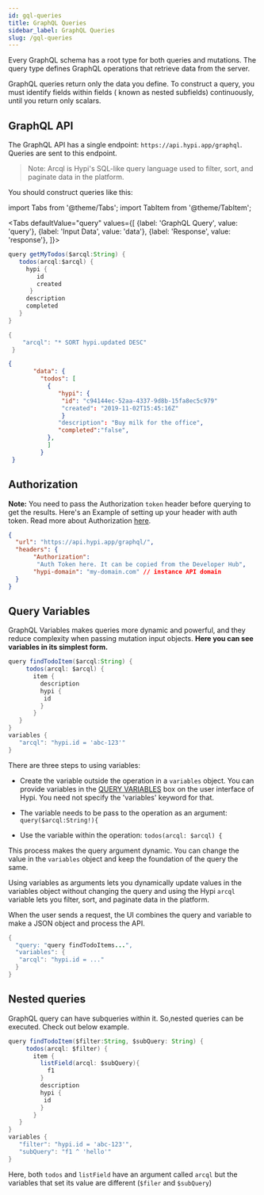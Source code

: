 ```yaml
---
id: gql-queries
title: GraphQL Queries
sidebar_label: GraphQL Queries
slug: /gql-queries
---
```


Every GraphQL schema has a root type for both queries and mutations. The query type defines GraphQL operations that retrieve data from the server.

GraphQL queries return only the data you define. To construct a query, you must identify fields within fields ( known as nested subfields) continuously, until you return only scalars.

## GraphQL API

The GraphQL API has a single endpoint: `https://api.hypi.app/graphql`. Queries are sent to this endpoint. 

> Note:  Arcql is Hypi's SQL-like query language used to filter, sort, and paginate data in the platform.

You should construct queries like this:

import Tabs from '@theme/Tabs';
import TabItem from '@theme/TabItem';

<Tabs
  defaultValue="query"
  values={[
    {label: 'GraphQL Query', value: 'query'},
    {label: 'Input Data', value: 'data'},
    {label: 'Response', value: 'response'},
  ]}>
<TabItem value="query">

```java
query getMyTodos($arcql:String) {
   todos(arcql:$arcql) {
     hypi {
        id
        created
      }
     description
     completed
   }
}
```

</TabItem>
<TabItem value="data">

```java
{
    "arcql": "* SORT hypi.updated DESC"
 }
```
</TabItem>

<TabItem value="response">

```json
{
       "data": {
         "todos": [
           {
              "hypi": {
               "id": "c94144ec-52aa-4337-9d8b-15fa8ec5c979"
               "created": "2019-11-02T15:45:16Z"
               }
              "description": "Buy milk for the office",
              "completed":"false",
           },
           ]
         }
 }
```

</TabItem>
</Tabs>

## Authorization

**Note:**  You need to pass the Authorization `token` header before querying to get the results. Here's an Example of setting up your header with auth token. Read more about Authorization [here](authorisation.md).

```json
{
  "url": "https://api.hypi.app/graphql/",
  "headers": {
       "Authorization":
        "Auth Token here. It can be copied from the Developer Hub",
       "hypi-domain": "my-domain.com" // instance API domain
  }
}
```

## Query Variables

GraphQL Variables makes queries more dynamic and powerful, and they reduce complexity when passing mutation input objects. **Here you can see variables in its simplest form.**

```java
query findTodoItem($arcql:String) {
     todos(arcql: $arcql) {
       item {
         description
         hypi {
          id
         }
       }
   }
}
variables {
   "arcql": "hypi.id = 'abc-123'"
}
```

There are three steps to using variables:

+ Create the variable outside the operation in a `variables` object. You can provide variables in the [QUERY VARIABLES](ui-gql-playground.md) box on the user interface of Hypi. You need not specify the 'variables' keyword for that.

+ The variable needs to be pass to the operation as an argument: `query($arcql:String!){`

+ Use the variable within the operation: `todos(arcql: $arcql) {`

This process makes the query argument dynamic. You can change the value in the `variables` object and keep the foundation of the query the same.

Using variables as arguments lets you dynamically update values in the variables object without changing the query and using the Hypi `arcql` variable lets you filter, sort, and paginate data in the platform.

When the user sends a request, the UI combines the query and variable to make a JSON object and process the API.

```java
{  
  "query: "query findTodoItems...",  
  "variables": {  
   "arcql": "hypi.id = ..."  
  }  
}
```

##  Nested queries

GraphQL query can have subqueries within it. So,nested queries can be executed.  Check out below example.

```java
query findTodoItem($filter:String, $subQuery: String) {  
     todos(arcql: $filter) {  
       item {  
         listField(arcql: $subQuery){  
           f1  
         }  
         description  
         hypi {  
          id  
         }  
       }  
   }  
}  
variables {  
   "filter": "hypi.id = 'abc-123'",  
   "subQuery": "f1 ^ 'hello'"  
}
```
Here, both `todos` and `listField` have an argument called `arcql` but the variables that set its value are different (`$filer` and `$subQuery`)